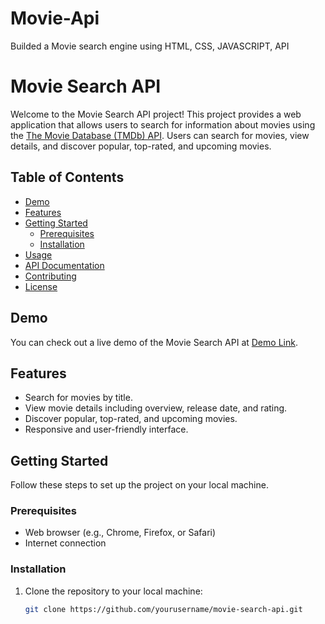 # Movie-Api
Builded a Movie search engine using HTML, CSS, JAVASCRIPT, API

# Movie Search API

Welcome to the Movie Search API project! This project provides a web application that allows users to search for information about movies using the [The Movie Database (TMDb) API](https://www.themoviedb.org/documentation/api). Users can search for movies, view details, and discover popular, top-rated, and upcoming movies.

## Table of Contents
- [Demo](#demo)
- [Features](#features)
- [Getting Started](#getting-started)
  - [Prerequisites](#prerequisites)
  - [Installation](#installation)
- [Usage](#usage)
- [API Documentation](#api-documentation)
- [Contributing](#contributing)
- [License](#license)

## Demo
You can check out a live demo of the Movie Search API at [Demo Link](#).

## Features
- Search for movies by title.
- View movie details including overview, release date, and rating.
- Discover popular, top-rated, and upcoming movies.
- Responsive and user-friendly interface.

## Getting Started
Follow these steps to set up the project on your local machine.

### Prerequisites
- Web browser (e.g., Chrome, Firefox, or Safari)
- Internet connection

### Installation
1. Clone the repository to your local machine:
   ```bash
   git clone https://github.com/yourusername/movie-search-api.git

